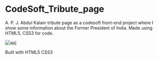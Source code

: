 # CodeSoft_Tribute_page

A. P. J. Abdul Kalam tribute page as a codesoft front-end project where I show some information about the Former President of India. Made using HTML5, CSS3 for code.

![apj](https://github.com/likhith1mu/CodeSoft_Tribute_page/assets/86966226/310b1b38-5003-4a4e-83de-2d0d042ca8b5)



Built with
HTML5
CSS3
